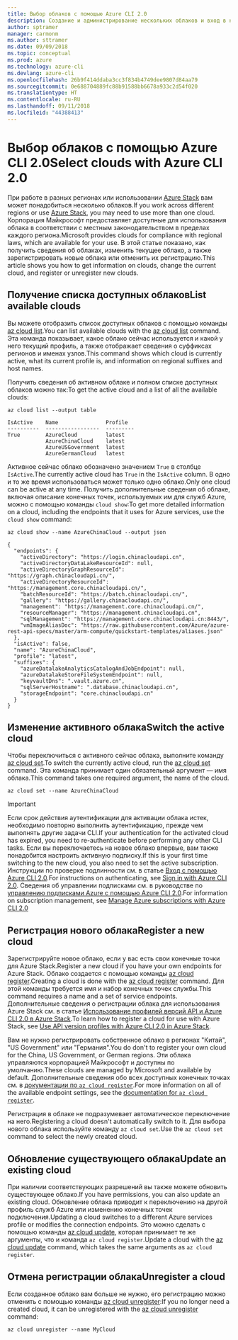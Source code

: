 ```yaml
---
title: Выбор облаков с помощью Azure CLI 2.0
description: Создание и администрирование нескольких облаков и вход в них с помощью Azure CLI 2.0.
author: sptramer
manager: carmonm
ms.author: sttramer
ms.date: 09/09/2018
ms.topic: conceptual
ms.prod: azure
ms.technology: azure-cli
ms.devlang: azure-cli
ms.openlocfilehash: 26b9f414ddaba3cc3f834b4749dee9807d84aa79
ms.sourcegitcommit: 0e688704889fc88b91588bb6678a933c2d54f020
ms.translationtype: HT
ms.contentlocale: ru-RU
ms.lasthandoff: 09/11/2018
ms.locfileid: "44388413"
---
```

# <a name="select-clouds-with-azure-cli-20"></a><span data-ttu-id="67e7a-103">Выбор облаков с помощью Azure CLI 2.0</span><span class="sxs-lookup"><span data-stu-id="67e7a-103">Select clouds with Azure CLI 2.0</span></span>

<span data-ttu-id="67e7a-104">При работе в разных регионах или использовании [Azure Stack](https://docs.microsoft.com/azure/azure-stack/user/) вам может понадобиться несколько облаков.</span><span class="sxs-lookup"><span data-stu-id="67e7a-104">If you work across different regions or use [Azure Stack](https://docs.microsoft.com/azure/azure-stack/user/), you may need to use more than one cloud.</span></span> <span data-ttu-id="67e7a-105">Корпорация Майкрософт предоставляет доступные для использования облака в соответствии с местным законодательством в пределах каждого региона.</span><span class="sxs-lookup"><span data-stu-id="67e7a-105">Microsoft provides clouds for compliance with regional laws, which are available for your use.</span></span> <span data-ttu-id="67e7a-106">В этой статье показано, как получить сведения об облаках, изменить текущее облако, а также зарегистрировать новые облака или отменить их регистрацию.</span><span class="sxs-lookup"><span data-stu-id="67e7a-106">This article shows you how to get information on clouds, change the current cloud, and register or unregister new clouds.</span></span>

## <a name="list-available-clouds"></a><span data-ttu-id="67e7a-107">Получение списка доступных облаков</span><span class="sxs-lookup"><span data-stu-id="67e7a-107">List available clouds</span></span>

<span data-ttu-id="67e7a-108">Вы можете отобразить список доступных облаков с помощью команды [az cloud list](/cli/azure/cloud#az-cloud-list).</span><span class="sxs-lookup"><span data-stu-id="67e7a-108">You can list available clouds with the [az cloud list](/cli/azure/cloud#az-cloud-list) command.</span></span> <span data-ttu-id="67e7a-109">Эта команда показывает, какое облако сейчас используется и какой у него текущий профиль, а также отображает сведения о суффиксах регионов и именах узлов.</span><span class="sxs-lookup"><span data-stu-id="67e7a-109">This command shows which cloud is currently active, what its current profile is, and information on regional suffixes and host names.</span></span>

<span data-ttu-id="67e7a-110">Получить сведения об активном облаке и полном списке доступных облаков можно так:</span><span class="sxs-lookup"><span data-stu-id="67e7a-110">To get the active cloud and a list of all the available clouds:</span></span>

```azurecli-interactive
az cloud list --output table
```

```output
IsActive    Name               Profile
----------  -----------------  ---------
True        AzureCloud         latest
            AzureChinaCloud    latest
            AzureUSGovernment  latest
            AzureGermanCloud   latest
```

<span data-ttu-id="67e7a-111">Активное сейчас облако обозначено значением `True` в столбце `IsActive`.</span><span class="sxs-lookup"><span data-stu-id="67e7a-111">The currently active cloud has `True` in the `IsActive` column.</span></span> <span data-ttu-id="67e7a-112">В одно и то же время использоваться может только одно облако.</span><span class="sxs-lookup"><span data-stu-id="67e7a-112">Only one cloud can be active at any time.</span></span> <span data-ttu-id="67e7a-113">Получить дополнительные сведения об облаке, включая описание конечных точек, используемых им для служб Azure, можно с помощью команды `cloud show`:</span><span class="sxs-lookup"><span data-stu-id="67e7a-113">To get more detailed information on a cloud, including the endpoints that it uses for Azure services, use the `cloud show` command:</span></span>

```azurecli-interactive
az cloud show --name AzureChinaCloud --output json
```

```output
{
  "endpoints": {
    "activeDirectory": "https://login.chinacloudapi.cn",
    "activeDirectoryDataLakeResourceId": null,
    "activeDirectoryGraphResourceId": "https://graph.chinacloudapi.cn/",
    "activeDirectoryResourceId": "https://management.core.chinacloudapi.cn/",
    "batchResourceId": "https://batch.chinacloudapi.cn/",
    "gallery": "https://gallery.chinacloudapi.cn/",
    "management": "https://management.core.chinacloudapi.cn/",
    "resourceManager": "https://management.chinacloudapi.cn",
    "sqlManagement": "https://management.core.chinacloudapi.cn:8443/",
    "vmImageAliasDoc": "https://raw.githubusercontent.com/Azure/azure-rest-api-specs/master/arm-compute/quickstart-templates/aliases.json"
  },
  "isActive": false,
  "name": "AzureChinaCloud",
  "profile": "latest",
  "suffixes": {
    "azureDatalakeAnalyticsCatalogAndJobEndpoint": null,
    "azureDatalakeStoreFileSystemEndpoint": null,
    "keyvaultDns": ".vault.azure.cn",
    "sqlServerHostname": ".database.chinacloudapi.cn",
    "storageEndpoint": "core.chinacloudapi.cn"
  }
}
```

## <a name="switch-the-active-cloud"></a><span data-ttu-id="67e7a-114">Изменение активного облака</span><span class="sxs-lookup"><span data-stu-id="67e7a-114">Switch the active cloud</span></span>

<span data-ttu-id="67e7a-115">Чтобы переключиться с активного сейчас облака, выполните команду [az cloud set](/cli/azure/cloud#az-cloud-set).</span><span class="sxs-lookup"><span data-stu-id="67e7a-115">To switch the currently active cloud, run the [az cloud set](/cli/azure/cloud#az-cloud-set) command.</span></span> <span data-ttu-id="67e7a-116">Эта команда принимает один обязательный аргумент — имя облака.</span><span class="sxs-lookup"><span data-stu-id="67e7a-116">This command takes one required argument, the name of the cloud.</span></span>

```azurecli-interactive
az cloud set --name AzureChinaCloud
```

> [!IMPORTANT]
> <span data-ttu-id="67e7a-117">Если срок действия аутентификации для активации облака истек, необходимо повторно выполнить аутентификацию, прежде чем выполнять другие задачи CLI.</span><span class="sxs-lookup"><span data-stu-id="67e7a-117">If your authentication for the activated cloud has expired, you need to re-authenticate before performing any other CLI tasks.</span></span> <span data-ttu-id="67e7a-118">Если вы переключаетесь на новое облако впервые, вам также понадобится настроить активную подписку.</span><span class="sxs-lookup"><span data-stu-id="67e7a-118">If this is your first time switching to the new cloud, you also need to set the active subscription.</span></span>
> <span data-ttu-id="67e7a-119">Инструкции по проверке подлинности см. в статье [Вход с помощью Azure CLI 2.0](authenticate-azure-cli.md).</span><span class="sxs-lookup"><span data-stu-id="67e7a-119">For instructions on authenticating, see [Sign in with Azure CLI 2.0](authenticate-azure-cli.md).</span></span> <span data-ttu-id="67e7a-120">Сведения об управлении подписками см. в руководстве по [управлению подписками Azure с помощью Azure CLI 2.0](manage-azure-subscriptions-azure-cli.md).</span><span class="sxs-lookup"><span data-stu-id="67e7a-120">For information on subscription management, see [Manage Azure subscriptions with Azure CLI 2.0](manage-azure-subscriptions-azure-cli.md)</span></span>

## <a name="register-a-new-cloud"></a><span data-ttu-id="67e7a-121">Регистрация нового облака</span><span class="sxs-lookup"><span data-stu-id="67e7a-121">Register a new cloud</span></span>

<span data-ttu-id="67e7a-122">Зарегистрируйте новое облако, если у вас есть свои конечные точки для Azure Stack.</span><span class="sxs-lookup"><span data-stu-id="67e7a-122">Register a new cloud if you have your own endpoints for Azure Stack.</span></span> <span data-ttu-id="67e7a-123">Облако создается с помощью команды [az cloud register](/cli/azure/cloud#az-cloud-register).</span><span class="sxs-lookup"><span data-stu-id="67e7a-123">Creating a cloud is done with the [az cloud register](/cli/azure/cloud#az-cloud-register) command.</span></span> <span data-ttu-id="67e7a-124">Для этой команды требуется имя и набор конечных точек службы.</span><span class="sxs-lookup"><span data-stu-id="67e7a-124">This command requires a name and a set of service endpoints.</span></span> <span data-ttu-id="67e7a-125">Дополнительные сведения о регистрации облака для использования Azure Stack см. в статье [Использование профилей версий API и Azure CLI 2.0 в Azure Stack](/azure/azure-stack/user/azure-stack-version-profiles-azurecli2#connect-to-azure-stack).</span><span class="sxs-lookup"><span data-stu-id="67e7a-125">To learn how to register a cloud for use with Azure Stack, see [Use API version profiles with Azure CLI 2.0 in Azure Stack](/azure/azure-stack/user/azure-stack-version-profiles-azurecli2#connect-to-azure-stack).</span></span>

<span data-ttu-id="67e7a-126">Вам не нужно регистрировать собственное облако в регионах "Китай", "US Government" или "Германия".</span><span class="sxs-lookup"><span data-stu-id="67e7a-126">You do don't to register your own cloud for the China, US Government, or German regions.</span></span> <span data-ttu-id="67e7a-127">Эти облака управляются корпорацией Майкрософт и доступны по умолчанию.</span><span class="sxs-lookup"><span data-stu-id="67e7a-127">These clouds are managed by Microsoft and available by default.</span></span>  <span data-ttu-id="67e7a-128">Дополнительные сведения обо всех доступных конечных точках см. в [документации по `az cloud register`](/cli/azure/cloud#az-cloud-register).</span><span class="sxs-lookup"><span data-stu-id="67e7a-128">For more information on all of the available endpoint settings, see the [documentation for `az cloud register`](/cli/azure/cloud#az-cloud-register).</span></span>

<span data-ttu-id="67e7a-129">Регистрация в облаке не подразумевает автоматическое переключение на него.</span><span class="sxs-lookup"><span data-stu-id="67e7a-129">Registering a cloud doesn't automatically switch to it.</span></span> <span data-ttu-id="67e7a-130">Для выбора нового облака используйте команду `az cloud set`.</span><span class="sxs-lookup"><span data-stu-id="67e7a-130">Use the `az cloud set` command to select the newly created cloud.</span></span>

## <a name="update-an-existing-cloud"></a><span data-ttu-id="67e7a-131">Обновление существующего облака</span><span class="sxs-lookup"><span data-stu-id="67e7a-131">Update an existing cloud</span></span>

<span data-ttu-id="67e7a-132">При наличии соответствующих разрешений вы также можете обновить существующее облако.</span><span class="sxs-lookup"><span data-stu-id="67e7a-132">If you have permissions, you can also update an existing cloud.</span></span> <span data-ttu-id="67e7a-133">Обновление облака приводит к переключению на другой профиль служб Azure или изменению конечных точек подключения.</span><span class="sxs-lookup"><span data-stu-id="67e7a-133">Updating a cloud switches to a different Azure services profile or modifies the connection endpoints.</span></span>
<span data-ttu-id="67e7a-134">Это можно сделать с помощью команды [az cloud update](/cli/azure/cloud#az-cloud-update), которая принимает те же аргументы, что и команда `az cloud register`.</span><span class="sxs-lookup"><span data-stu-id="67e7a-134">Update a cloud with the [az cloud update](/cli/azure/cloud#az-cloud-update) command, which takes the same arguments as `az cloud register`.</span></span>

## <a name="unregister-a-cloud"></a><span data-ttu-id="67e7a-135">Отмена регистрации облака</span><span class="sxs-lookup"><span data-stu-id="67e7a-135">Unregister a cloud</span></span>

<span data-ttu-id="67e7a-136">Если созданное облако вам больше не нужно, его регистрацию можно отменить с помощью команды [az cloud unregister](/cli/azure/cloud#az-cloud-unregister):</span><span class="sxs-lookup"><span data-stu-id="67e7a-136">If you no longer need a created cloud, it can be unregistered with the [az cloud unregister](/cli/azure/cloud#az-cloud-unregister) command:</span></span>

```azurecli-interactive
az cloud unregister --name MyCloud
```
